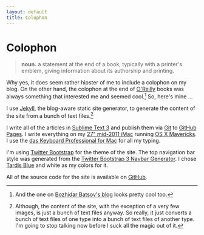 ```yaml
---
layout: default
title: Colophon
---
```


# Colophon

> **noun.** a statement at the end of a book, typically with a printer's emblem, giving information about its authorship and printing.

Why yes, it does seem rather hipster of me to include a colophon on my blog. On the other hand, the colophon at the end of [O'Reilly][oreilly] books was always something that interested me and seemed cool.[^bbatsov] So, here's mine ...

I use [Jekyll][jekyll], the blog-aware static site generator, to generate the content of the site from a bunch of text files.[^text-files]

I write all of the articles in [Sublime Text 3][sublime] and publish them via [Git][git] to [GitHub Pages][pages]. I write everything on my [27" mid-2011 iMac][imac] running [OS X Mavericks][osx]. I use the [das Keyboard Professional for Mac][das-keyboard] for all my typing.

I'm using [Twitter Bootstrap][bootstrap] for the theme of the site. The top navigation bar style was generated from the [Twitter Bootstrap 3 Navbar Generator][generator]. I chose [Tardis Blue][tardis-blue] and white as my colors for it.

All of the source code for the site is available on [GitHub][source].

[^bbatsov]: And the one on [Bozhidar Batsov's blog][bbatsov] looks pretty cool too.
[^text-files]: Although, the content of the site, with the exception of a very few images, is just a bunch of text files anyway. So really, it just converts a bunch of text files of one type into a bunch of text files of another type. I'm going to stop talking now before I suck all the magic out of it.

[bbatsov]: http://batsov.com
[bootstrap]: http://getbootstrap.com
[das-keyboard]: http://www.daskeyboard.com/product/model-s-professional-for-mac/
[git]: http://gitscm.org
[generator]: http://twitterbootstrap3navbars.w3masters.nl/
[imac]: http://support.apple.com/kb/SP689
[jekyll]: http://jekyllrb.com
[matt-graham]: http://twitter.com/#!/michigangraham
[oreilly]: http://www.oreilly.com
[osx]: http://www.apple.com/osx/
[pages]: https://pages.github.com
[source]: https://github.com/lee-dohm/lee-dohm.github.io
[sublime]: http://www.sublimetext.com
[tardis-blue]: http://www.color-hex.com/color/003b6f
